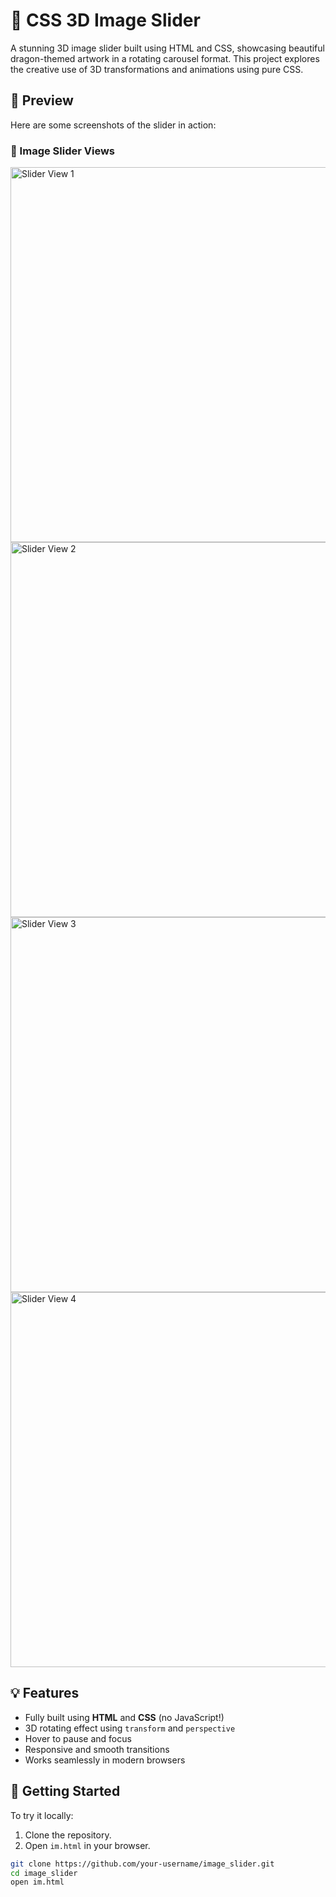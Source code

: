 # 🎨 CSS 3D Image Slider

A stunning 3D image slider built using HTML and CSS, showcasing beautiful dragon-themed artwork in a rotating carousel format. This project explores the creative use of 3D transformations and animations using pure CSS.

## 📸 Preview

Here are some screenshots of the slider in action:

### 🔁 Image Slider Views

<img src="./screenshots/Screenshot (172).png" alt="Slider View 1" width="600"/>
<img src="./screenshots/Screenshot (173).png" alt="Slider View 2" width="600"/>
<img src="./screenshots/Screenshot (174).png" alt="Slider View 3" width="600"/>
<img src="./screenshots/Screenshot (171).png" alt="Slider View 4" width="600"/>

## 💡 Features

- Fully built using **HTML** and **CSS** (no JavaScript!)
- 3D rotating effect using `transform` and `perspective`
- Hover to pause and focus
- Responsive and smooth transitions
- Works seamlessly in modern browsers

## 🚀 Getting Started

To try it locally:

1. Clone the repository.
2. Open `im.html` in your browser.

```bash
git clone https://github.com/your-username/image_slider.git
cd image_slider
open im.html
